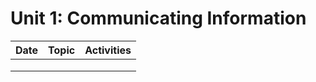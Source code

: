 # Unit 1: Communicating Information

| **Date** | **Topic**                                                          | **Activities** |
|----------|--------------------------------------------------------------------|----------------|
|          |                                                                    |                |
|          |                                                                    |                |
|          |                                                                    |                |